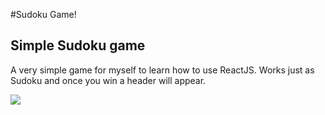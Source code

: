#Sudoku Game!

## Simple Sudoku game

A very simple game for myself to learn how to use ReactJS. Works just as Sudoku and once you win a header will appear.

![]('https://github.com/StevenBucher98/sudoku-app/blob/master/public/wonScreenshot.png')
